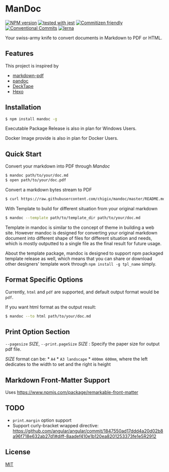 # ManDoc

[![NPM version](https://badge.fury.io/js/mandoc.svg)](http://badge.fury.io/js/mandoc)
[![tested with jest](https://img.shields.io/badge/tested_with-jest-99424f.svg)](https://github.com/facebook/jest)
[![Commitizen friendly](https://img.shields.io/badge/commitizen-friendly-brightgreen.svg)](http://commitizen.github.io/cz-cli/)
[![Conventional Commits](https://img.shields.io/badge/Conventional%20Commits-1.0.0-yellow.svg)](https://conventionalcommits.org)
[![lerna](https://img.shields.io/badge/maintained%20with-lerna-cc00ff.svg)](https://lernajs.io/)

Your swiss-army knife to convert documents in Markdown to PDF or HTML.

## Features

This project is inspired by

* [markdown-pdf](https://github.com/alanshaw/markdown-pdf)
* [pandoc](https://pandoc.org/)
* [DeckTape](https://github.com/astefanutti/decktape)
* [Hexo](https://hexo.io/)

## Installation

```bash
$ npm install mandoc -g
```

Executable Package Release is also in plan for Windows Users.

Docker Image provide is also in plan for Docker Users.

## Quick Start

Convert your markdown into PDF through *Mandoc*

```bash
$ mandoc path/to/your/doc.md
$ open path/to/your/doc.pdf
```

Convert a markdown bytes stream to PDF

```bash
$ curl https://raw.githubusercontent.com/chigix/mandoc/master/README.md | mandoc -o ./r.pdf
```

With Template to build for different situation from your original markdown

```bash
$ mandoc --template path/to/template_dir path/to/your/doc.md
```

Template in mandoc is similar to the concept of theme in building a web site.
However mandoc is designed for converting your original markdown document into
different shape of files for different situation and needs, which is mostly
outputted to a single file as the final result for future usage.

About the template package, mandoc is designed to support npm packaged template
release as well, which means that you can share or download other designers'
template work through `npm install -g tpl_name` simply.

## Format Specific Options

Currently, `html` and `pdf` are supported, and default output format would be
`pdf`.

If you want html format as the output result:

```bash
$ mandoc --to html path/to/your/doc.md
```

## Print Option Section

`--pagesize` *SIZE*, `--print.pageSize` *SIZE*
: Specify the paper size for output pdf file.

  *SIZE* format can be:
    * `A4`
    * `A3 landscape`
    * `400mm 600mm`, where the left dedicates to the width to set and the right is
    height

## Markdown Front-Matter Support

Uses <https://www.npmjs.com/package/remarkable-front-matter>

## TODO

* `print.margin` option support
* Support curly-bracket wrapped directive:
  <https://github.com/angular/angular/commit/1847550ad17ddd4a20d02b8a96f718e632ab27d1#diff-8aadef410e1b120ea8201253373fe1e5R2912>

## License

[MIT](https://github.com/chigix/mandoc/blob/master/LICENSE)
